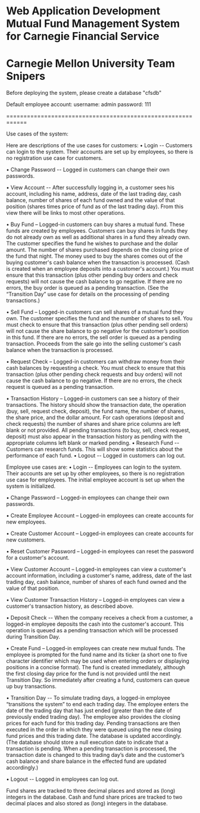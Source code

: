 Web Application Development
Mutual Fund Management System for Carnegie Financial Service
============================================================
Carnegie Mellon University
Team Snipers
============================================================

Before deploying the system, please create a database "cfsdb"

Default employee account:
username: admin
password: 111

============================================================

Use cases of the system:


Here are descriptions of the use cases for customers: 
•  Login -- Customers can login to the system. Their accounts are set up by employees, so there is no registration use case for customers.

•	Change Password -- Logged in customers can change their own passwords.

•	View Account -- After successfully logging in, a customer sees his account, including his name, address, date of the last trading day, cash balance, number of shares of each fund owned and the value of that position (shares times price of fund as of the last trading day). From this view there will be links to most other operations.

•	Buy Fund – Logged-in customers can buy shares a mutual fund. These funds are created by employees. Customers can buy shares in funds they do not already own as well as additional shares in a fund they already own. The customer specifies the fund he wishes to purchase and the dollar amount. The number of shares purchased depends on the closing price of the fund that night. The money used to buy the shares comes out of the buying customer's cash balance when the transaction is processed. (Cash is created when an employee deposits into a customer's account.)  You must ensure that this transaction (plus other pending buy orders and check requests) will not cause the cash balance to go negative.  If there are no errors, the buy order is queued as a pending transaction.  (See the “Transition Day” use case for details on the processing of pending transactions.)

•	Sell Fund – Logged-in customers can sell shares of a mutual fund they own. The customer specifies the fund and the number of shares to sell.  You must check to ensure that this transaction (plus other pending sell orders) will not cause the share balance to go negative for the customer’s position in this fund.  If there are no errors, the sell order is queued as a pending transaction.  Proceeds from the sale go into the selling customer's cash balance when the transaction is processed.

•	Request Check – Logged-in customers can withdraw money from their cash balances by requesting a check. You must check to ensure that this transaction (plus other pending check requests and buy orders) will not cause the cash balance to go negative.  If there are no errors, the check request is queued as a pending transaction.  

•	Transaction History – Logged-in customers can see a history of their transactions. The history should show the transaction date, the operation (buy, sell, request check, deposit), the fund name, the number of shares, the share price, and the dollar amount. For cash operations (deposit and check requests) the number of shares and share price columns are left blank or not provided. All pending transactions (to buy, sell, check request, deposit) must also appear in the transaction history as pending with the appropriate columns left blank or marked pending.
•	Research Fund -- Customers can research funds. This will show some statistics about the performance of each fund.
•	Logout -- Logged in customers can log out.
 
Employee use cases are: 
•  Login -- Employees can login to the system. Their accounts are set up by other employees, so there is no registration use case for employees. The initial employee account is set up when the system is initialized.

•	Change Password – Logged-in employees can change their own passwords.

•	Create Employee Account – Logged-in employees can create accounts for new employees.

•	Create Customer Account – Logged-in employees can create accounts for new customers.

•	Reset Customer Password – Logged-in employees can reset the password for a customer's account.

•	View Customer Account – Logged-in employees can view a customer's account information, including a customer's name, address, date of the last trading day, cash balance, number of shares of each fund owned and the value of that position.

•	View Customer Transaction History – Logged-in employees can view a customer's transaction history, as described above.

•	Deposit Check -- When the company receives a check from a customer, a logged-in employee deposits the cash into the customer's account. This operation is queued as a pending transaction which will be processed during Transition Day.

•	Create Fund – Logged-in employees can create new mutual funds.  The employee is prompted for the fund name and its ticker (a short one to five character identifier which may be used when entering orders or displaying positions in a concise format).  The fund is created immediately, although the first closing day price for the fund is not provided until the next Transition Day.  So immediately after creating a fund, customers can queue up buy transactions.

•	Transition Day -- To simulate trading days, a logged-in employee “transitions the system” to end each trading day. The employee enters the date of the trading day that has just ended (greater than the date of previously ended trading day).  The employee also provides the closing prices for each fund for this trading day.  Pending transactions are then executed in the order in which they were queued using the new closing fund prices and this trading date.  The database is updated accordingly.  (The database should store a null execution date to indicate that a transaction is pending.  When a pending transaction is processed, the transaction date is changed to this trading day’s date and the customer’s cash balance and share balance in the effected fund are updated accordingly.)

•	Logout -- Logged in employees can log out.

Fund shares are tracked to three decimal places and stored as (long) integers in the database. Cash and fund share prices are tracked to two decimal places and also stored as (long) integers in the database.

